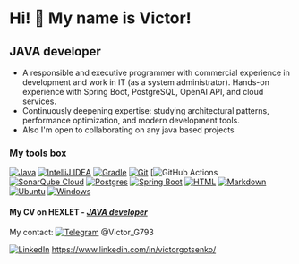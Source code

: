 Hi! 👋 My name is Victor!
=========================

JAVA developer 
--------------
* A responsible and executive programmer with commercial experience in development and work in IT (as a system administrator). Hands-on experience with Spring Boot, PostgreSQL, OpenAI API, and cloud services. 
* Continuously deepening expertise: studying architectural patterns, performance optimization, and modern development tools.
* Also I'm open to collaborating on any java based projects

### My tools box 
[![Java](https://img.shields.io/badge/Java-%23ED8B00.svg?logo=openjdk&logoColor=white)](#)
[![IntelliJ IDEA](https://img.shields.io/badge/IntelliJIDEA-000000.svg?logo=intellij-idea&logoColor=white)](#)
[![Gradle](https://img.shields.io/badge/Gradle-02303A.svg?logo=Gradle&logoColor=white)](#)
[![Git](https://img.shields.io/badge/Git-F05032?logo=git&logoColor=fff)](#)
[![GitHub Actions](https://img.shields.io/badge/github%20actions-%232671E5.svg?logo=githubactions&logoColor=white)
[![SonarQube Cloud](https://img.shields.io/badge/SonarQube%20Cloud-126ED3?logo=sonarqubecloud&logoColor=fff)](#)
[![Postgres](https://img.shields.io/badge/Postgres-%23316192.svg?logo=postgresql&logoColor=white)](#)
[![Spring Boot](https://img.shields.io/badge/Spring%20Boot-6DB33F?logo=springboot&logoColor=fff)](#)
[![HTML](https://img.shields.io/badge/HTML-%23E34F26.svg?logo=html5&logoColor=white)](#)
[![Markdown](https://img.shields.io/badge/Markdown-%23000000.svg?logo=markdown&logoColor=white)](#)
[![Ubuntu](https://img.shields.io/badge/Ubuntu-E95420?logo=ubuntu&logoColor=white)](#)
[![Windows](https://custom-icon-badges.demolab.com/badge/Windows-0078D6?logo=windows11&logoColor=white)](#)

#### My CV on HEXLET - [_JAVA developer_](https://cv.hexlet.io/ru/resumes/8775)

My contact:
[![Telegram](https://img.shields.io/badge/Telegram-2CA5E0?logo=telegram&logoColor=white)](#) @Victor_G793


[![LinkedIn](https://custom-icon-badges.demolab.com/badge/LinkedIn-0A66C2?logo=linkedin-white&logoColor=fff)](#) https://www.linkedin.com/in/victorgotsenko/

